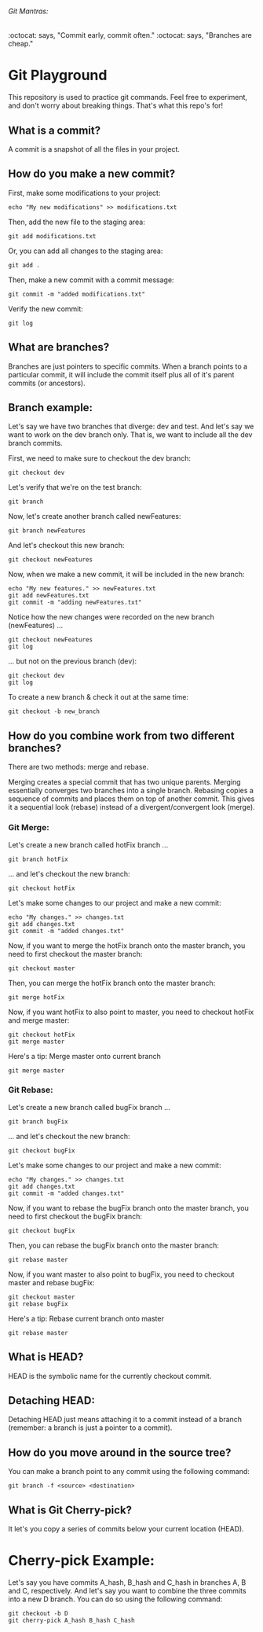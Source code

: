 ###### Git Mantras:
:octocat: says, "Commit early, commit often."
:octocat: says, "Branches are cheap."

# Git Playground

This repository is used to practice git commands.  Feel free to experiment, and don't worry about breaking things.  That's what this repo's for!

## What is a commit?
A commit is a snapshot of all the files in your project.

## How do you make a new commit?
First, make some modifications to your project:
```
echo "My new modifications" >> modifications.txt
```

Then, add the new file to the staging area:
```
git add modifications.txt
```

Or, you can add all changes to the staging area:
```
git add .
```

Then, make a new commit with a commit message:
```
git commit -m "added modifications.txt"
```

Verify the new commit:
```
git log
```

## What are branches?
Branches are just pointers to specific commits.
When a branch points to a particular commit, it will include the commit itself plus all of it's parent commits (or ancestors).

## Branch example:
Let's say we have two branches that diverge: dev and test.
And let's say we want to work on the dev branch only.  That is, we want to include all the dev branch commits.

First, we need to make sure to checkout the dev branch:
```
git checkout dev
```

Let's verify that we're on the test branch:
```
git branch
```

Now, let's create another branch called newFeatures:
```
git branch newFeatures
```

And let's checkout this new branch:
```
git checkout newFeatures
```

Now, when we make a new commit, it will be included in the new branch:
```
echo "My new features." >> newFeatures.txt
git add newFeatures.txt
git commit -m "adding newFeatures.txt"
```

Notice how the new changes were recorded on the new branch (newFeatures) ...
```
git checkout newFeatures
git log
```

... but not on the previous branch (dev):
```
git checkout dev
git log
```

To create a new branch & check it out at the same time:
```
git checkout -b new_branch
```

## How do you combine work from two different branches?
There are two methods: merge and rebase.

Merging creates a special commit that has two unique parents.  Merging essentially converges two branches into a single branch.
Rebasing copies a sequence of commits and places them on top of another commit.  This gives it a sequential look (rebase) instead of a divergent/convergent look (merge).


### Git Merge:
Let's create a new branch called hotFix branch ...
```
git branch hotFix
```

... and let's checkout the new branch:
```
git checkout hotFix
```

Let's make some changes to our project and make a new commit:
```
echo "My changes." >> changes.txt
git add changes.txt
git commit -m "added changes.txt"
```

Now, if you want to merge the hotFix branch onto the master branch, you need to first checkout the master branch:
```
git checkout master
```

Then, you can merge the hotFix branch onto the master branch:
```
git merge hotFix
```

Now, if you want hotFix to also point to master, you need to checkout hotFix and merge master:
```
git checkout hotFix
git merge master
```

Here's a tip:
Merge master onto current branch
```
git merge master
```

### Git Rebase:
Let's create a new branch called bugFix branch ...
```
git branch bugFix
```

... and let's checkout the new branch:
```
git checkout bugFix
```

Let's make some changes to our project and make a new commit:
```
echo "My changes." >> changes.txt
git add changes.txt
git commit -m "added changes.txt"
```

Now, if you want to rebase the bugFix branch onto the master branch, you need to first checkout the bugFix branch:
```
git checkout bugFix
```

Then, you can rebase the bugFix branch onto the master branch:
```
git rebase master
```

Now, if you want master to also point to bugFix, you need to checkout master and rebase bugFix:
```
git checkout master
git rebase bugFix
```

Here's a tip:
Rebase current branch onto master
```
git rebase master
```

## What is HEAD?
HEAD is the symbolic name for the currently checkout commit.

## Detaching HEAD:
Detaching HEAD just means attaching it to a commit instead of a branch (remember: a branch is just a pointer to a commit).

## How do you move around in the source tree?
You can make a branch point to any commit using the following command:
```
git branch -f <source> <destination>
```

## What is Git Cherry-pick?
It let's you copy a series of commits below your current location (HEAD).

# Cherry-pick Example:
Let's say you have commits A_hash, B_hash and C_hash in branches A, B and C, respectively.  And let's say you want to combine the three commits into a new D branch.
You can do so using the following command:
```
git checkout -b D
git cherry-pick A_hash B_hash C_hash
```


